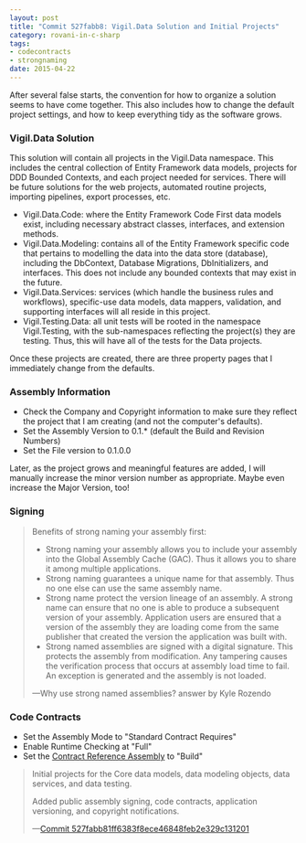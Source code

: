 ```yaml
---
layout: post
title: "Commit 527fabb8: Vigil.Data Solution and Initial Projects"
category: rovani-in-c-sharp
tags:
- codecontracts
- strongnaming
date: 2015-04-22
---
```


After several false starts, the convention for how to organize a solution seems to have come together. This also includes how to change the default project settings, and how to keep everything tidy as the software grows.


### Vigil.Data Solution

This solution will contain all projects in the Vigil.Data namespace. This includes the central collection of Entity Framework data models, projects for DDD Bounded Contexts, and each project needed for services. There will be future solutions for the web projects, automated routine projects, importing pipelines, export processes, etc.

- Vigil.Data.Code: where the Entity Framework Code First data models exist, including necessary abstract classes, interfaces, and extension methods.
- Vigil.Data.Modeling: contains all of the Entity Framework specific code that pertains to modelling the data into the data store (database), including the DbContext, Database Migrations, DbInitializers, and interfaces. This does not include any bounded contexts that may exist in the future.
- Vigil.Data.Services: services (which handle the business rules and workflows), specific-use data models, data mappers, validation, and supporting interfaces will all reside in this project.
- Vigil.Testing.Data: all unit tests will be rooted in the namespace Vigil.Testing, with the sub-namespaces reflecting the project(s) they are testing. Thus, this will have all of the tests for the Data projects.

Once these projects are created, there are three property pages that I immediately change from the defaults.

### Assembly Information

- Check the Company and Copyright information to make sure they reflect the project that I am creating (and not the computer's defaults).
- Set the Assembly Version to 0.1.* (default the Build and Revision Numbers)
- Set the File version to 0.1.0.0

Later, as the project grows and meaningful features are added, I will manually increase the minor version number as appropriate. Maybe even increase the Major Version, too!

### Signing

> Benefits of strong naming your assembly first:
>
> - Strong naming your assembly allows you to include your assembly into the Global Assembly Cache (GAC). Thus it allows you to share it among multiple applications.
> - Strong naming guarantees a unique name for that assembly. Thus no one else can use the same assembly name.
> - Strong name protect the version lineage of an assembly. A strong name can ensure that no one is able to produce a subsequent version of your assembly. Application users are ensured that a version of the assembly they are loading come from the same publisher that created the version the application was built with.
> - Strong named assemblies are signed with a digital signature. This protects the assembly from modification. Any tampering causes the verification process that occurs at assembly load time to fail. An exception is generated and the assembly is not loaded.
>
> &mdash;Why use strong named assemblies? answer by Kyle Rozendo

### Code Contracts

- Set the Assembly Mode to "Standard Contract Requires"
- Enable Runtime Checking at "Full"
- Set the [Contract Reference Assembly](http://stackoverflow.com/a/17892803/28310) to "Build"

> Initial projects for the Core data models, data modeling objects, data services, and data testing.
>
> Added public assembly signing, code contracts, application versioning, and copyright notifications.
>
> &mdash;[Commit 527fabb81ff6383f8ece46848feb2e329c131201](https://github.com/drovani/Vigil/commit/527fabb81ff6383f8ece46848feb2e329c131201)

